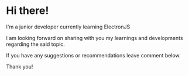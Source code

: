 # Hi there!

<p> I'm a junior developer currently learning ElectronJS </p>
<p> I am looking forward on sharing with you my learnings and developments regarding the said topic.</p>

<p> If you have any suggestions or recommendations leave comment below. </p>

<p> Thank you! </p>
